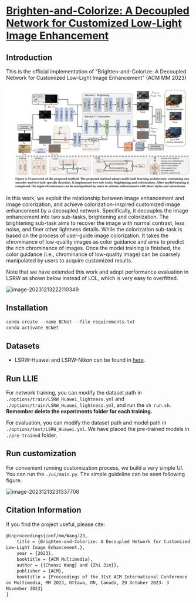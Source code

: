 # [Brighten-and-Colorize: A Decoupled Network for Customized Low-Light Image Enhancement](https://arxiv.org/pdf/2308.03029.pdf)
## Introduction

This is the official implementation of "Brighten-and-Colorize: A Decoupled Network for Customized Low-Light Image Enhancement" (ACM MM 2023)

![pipeline](https://github.com/wangchx67/BCNet/blob/main/figs/pipeline.png)

In this work, we exploit the relationship between image enhancement and image colorization, and achieve colorization-inspired customized image enhancement by a decoupled network. Specifically, it decouples the image enhancement into two sub-tasks, brightening and colorization. The brightening sub-task aims to recover the image with normal contrast, less noise, and finer other lightness details. While the colorization sub-task is based on the process of user-guide image colorization. It takes the chrominance of low-quality images as color guidance and aims to predict the rich chrominance of images. Once the model training is finished, the color guidance (i.e., chrominance of low-quality image) can be coarsely manipulated by users to acquire customized results. 

Note that we have extended this work and adopt performance evaluation in LSRW as shown below instead of LOL, which is very easy to overfitted.

![image-20231213222110349](https://github.com/wangchx67/FourLLIE/blob/main/figs\exp)

## Installation

```
conda create --name BCNet --file requirements.txt
conda activate BCNet
```

## Datasets

- LSRW-Huawei and LSRW-Nikon can be found in [here](https://github.com/JianghaiSCU/R2RNet).

## Run LLIE

For network training, you can modify the dataset path in `./options/train/LSRW_Huawei_lightness.yml` and `./options/train/LSRW_Huawei_lightness.yml`, and run the `sh run.sh`. **Remember delete the experiments folder for each training.**

For evaluation, you can modify the dataset path and model path in `./options/test/LSRW_Huawei.yml`. We have placed the pre-trained models in `./pre-trained` folder.

## Run customization

For convenient running customization process, we build a very simple UI. You can run the `./ui/main.py`. The simple guideline can be seen following figure.

![image-20231213231337708](https://github.com/wangchx67/FourLLIE/blob/main/figs\ui.png)

## Citation Information

If you find the project useful, please cite:

```
@inproceedings{conf/mm/WangJ23,
	title = {Brighten-and-Colorize: A Decoupled Network for Customized Low-Light Image Enhancement.},
	year = {2023},
	booktitle = {ACM Multimedia},
	author = {{Chenxi Wang} and {Zhi Jin}},
	publisher = {ACM},
	booktitle = {Proceedings of the 31st ACM International Conference on Multimedia, MM 2023, Ottawa, ON, Canada, 29 October 2023- 3 November 2023}
}
```
